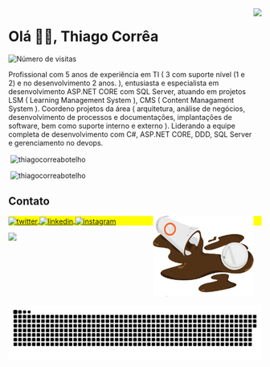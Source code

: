 <img align="right" height="590em" src="https://raw.githubusercontent.com/gist/thiagocorreabotelho/bf6f88bda139b65fe285d9871eecc908/raw/b5dedb3a8b78e6a05ef44062ba790c5219d385c4/cardperfil.svg"/>
<h1 align="left">Olá 🤟🏻, Thiago Corrêa</h1>
<p align="left"> <img src="https://komarev.com/ghpvc/?username=thiagocorreabotelho&color=yellow" alt="Número de visitas" /> </p>


Profissional com 5 anos de experiência em TI ( 3 com suporte nível (1 e 2) e no desenvolvimento 2 anos. ), entusiasta e especialista em desenvolvimento ASP.NET CORE com SQL Server, atuando em projetos LSM ( Learning Management System ), CMS ( Content Managament System ).
Coordeno projetos da área ( arquitetura, análise de negócios, desenvolvimento de processos e documentações, implantações de software, bem como suporte interno e externo ). Liderando a equipe completa de desenvolvimento com C#, ASP.NET CORE, DDD, SQL Server e gerenciamento no devops.

<!--

<br><br>

## 🛠 &nbsp;Tech Stack

![JavaScript](https://img.shields.io/badge/-JavaScript-05122A?style=flat&logo=javascript)&nbsp;
![Node.js](https://img.shields.io/badge/-Node.js-05122A?style=flat&logo=node.js)&nbsp;
![HTML](https://img.shields.io/badge/-HTML-05122A?style=flat&logo=HTML5)&nbsp;
![CSS](https://img.shields.io/badge/-CSS-05122A?style=flat&logo=CSS3&logoColor=1572B6)&nbsp;
![React](https://img.shields.io/badge/-React-05122A?style=flat&logo=react)&nbsp;
![Git](https://img.shields.io/badge/-Git-05122A?style=flat&logo=git)&nbsp;
![GitHub](https://img.shields.io/badge/-GitHub-05122A?style=flat&logo=github)&nbsp;
![Markdown](https://img.shields.io/badge/-Markdown-05122A?style=flat&logo=markdown)&nbsp;
![Visual Studio Code](https://img.shields.io/badge/-Visual%20Studio%20Code-05122A?style=flat&logo=visual-studio-code&logoColor=007ACC)&nbsp;
![PostgreSQL](https://img.shields.io/badge/-PostgreSQL-05122A?style=flat&logo=postgresql)&nbsp;
![SQLite](https://img.shields.io/badge/-SQLite-05122A?style=flat&logo=sqlite)&nbsp;

<br><br>

## ⚙️ &nbsp;GitHub Analytics

<p align="left">
<img width="400em" src="https://github-readme-stats.vercel.app/api?username=maykbrito&show_icons=true&theme=vision-friendly-dark" alt="maykbrito's stats"/>
<img width="400em" src="https://github-readme-stats.vercel.app/api/top-langs/?username=maykbrito&layout=compact&theme=vision-friendly-dark" alt="maykbrito's most languages"/>
</p>
-->

<div>
 <p>&nbsp;<img align="center" width="430em" src="https://github-readme-stats.vercel.app/api?username=thiagocorreabotelho&show_icons=true&theme=tokyonight&locale=en" alt="thiagocorreabotelho" /></p>

<p>&nbsp;<img align="center"  width="430em" src="https://github-readme-streak-stats.herokuapp.com/?user=thiagocorreabotelho&theme=tokyonight" alt="thiagocorreabotelho" /></p>
</div>


## Contato 

  <img
	src="https://github.com/erismaroliveira/erismaroliveira/blob/main/ativos/adornment-5.png?raw=true"
	width="200px"
	height="160px"
	align="right"
/>
  
  

<p align="left" style="background:yellow">

<a href="https://twitter.com/thiagocorreadev" target="_blank">
  <img align="center" src="https://img.shields.io/badge/-thiagocorreadev-05122A?style=flat&logo=twitter" alt="twitter"/>  
</a>
<a href="https://www.linkedin.com/in/thiagocorreab/" target="_blank">
  <img align="center" src="https://img.shields.io/badge/-thiagocorreab-05122A?style=flat&logo=linkedin" alt="linkedin"/>
</a>
<a href="https://www.instagram.com/thiagogilsoncorrea/" target="_blank">
 <img align="center" src="https://img.shields.io/badge/-thiagogilsoncorrea-05122A?style=flat&logo=instagram" alt="instagram"/>
</a>
  
  
</p>

<img width="490em" src="https://github-readme-twitter-gazf.vercel.app/api?id=thiagocorreadev&layout=wide&show_reply=off&show_retweet=off" />

![Snake animation](https://github.com/thiagocorreabotelho/thiagocorreabotelho/blob/output/github-contribution-grid-snake.svg)

<!--


